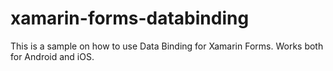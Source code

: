 # xamarin-forms-databinding
This is a sample on how to use Data Binding for Xamarin Forms. Works both for Android and iOS.
